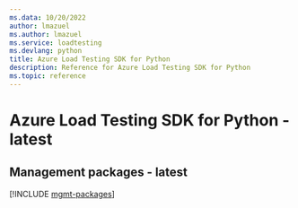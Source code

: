 ```yaml
---
ms.data: 10/20/2022
author: lmazuel
ms.author: lmazuel
ms.service: loadtesting
ms.devlang: python
title: Azure Load Testing SDK for Python
description: Reference for Azure Load Testing SDK for Python
ms.topic: reference
---
```

# Azure Load Testing SDK for Python - latest

## Management packages - latest
[!INCLUDE [mgmt-packages](load-testing-mgmt-index.md)]